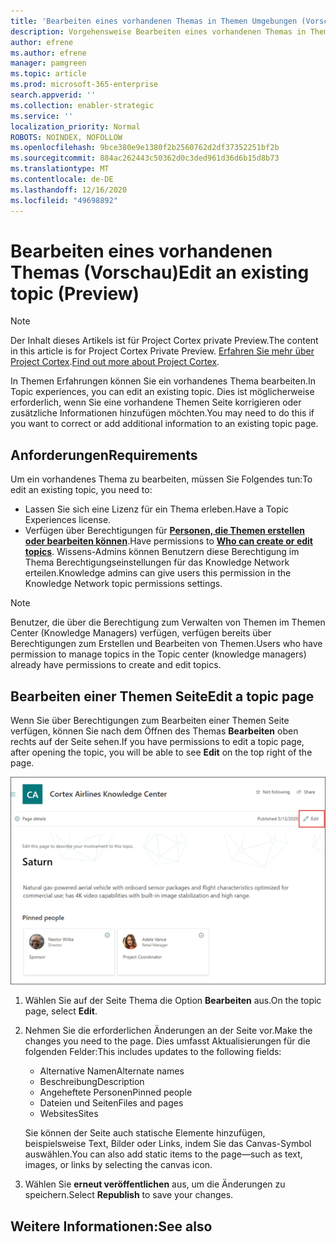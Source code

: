 ```yaml
---
title: 'Bearbeiten eines vorhandenen Themas in Themen Umgebungen (Vorschau) '
description: Vorgehensweise Bearbeiten eines vorhandenen Themas in Themen Berichten.
author: efrene
ms.author: efrene
manager: pamgreen
ms.topic: article
ms.prod: microsoft-365-enterprise
search.appverid: ''
ms.collection: enabler-strategic
ms.service: ''
localization_priority: Normal
ROBOTS: NOINDEX, NOFOLLOW
ms.openlocfilehash: 9bce380e9e1380f2b2560762d2df37352251bf2b
ms.sourcegitcommit: 884ac262443c50362d0c3ded961d36d6b15d8b73
ms.translationtype: MT
ms.contentlocale: de-DE
ms.lasthandoff: 12/16/2020
ms.locfileid: "49698892"
---
```

# <a name="edit-an-existing-topic-preview"></a><span data-ttu-id="7ef01-103">Bearbeiten eines vorhandenen Themas (Vorschau)</span><span class="sxs-lookup"><span data-stu-id="7ef01-103">Edit an existing topic (Preview)</span></span>

> [!Note] 
> <span data-ttu-id="7ef01-104">Der Inhalt dieses Artikels ist für Project Cortex private Preview.</span><span class="sxs-lookup"><span data-stu-id="7ef01-104">The content in this article is for Project Cortex Private Preview.</span></span> <span data-ttu-id="7ef01-105">[Erfahren Sie mehr über Project Cortex](https://aka.ms/projectcortex).</span><span class="sxs-lookup"><span data-stu-id="7ef01-105">[Find out more about Project Cortex](https://aka.ms/projectcortex).</span></span>

<span data-ttu-id="7ef01-106">In Themen Erfahrungen können Sie ein vorhandenes Thema bearbeiten.</span><span class="sxs-lookup"><span data-stu-id="7ef01-106">In Topic experiences, you can edit an existing topic.</span></span> <span data-ttu-id="7ef01-107">Dies ist möglicherweise erforderlich, wenn Sie eine vorhandene Themen Seite korrigieren oder zusätzliche Informationen hinzufügen möchten.</span><span class="sxs-lookup"><span data-stu-id="7ef01-107">You may need to do this if you want to correct or add additional information to an existing topic page.</span></span> 

## <a name="requirements"></a><span data-ttu-id="7ef01-108">Anforderungen</span><span class="sxs-lookup"><span data-stu-id="7ef01-108">Requirements</span></span>

<span data-ttu-id="7ef01-109">Um ein vorhandenes Thema zu bearbeiten, müssen Sie Folgendes tun:</span><span class="sxs-lookup"><span data-stu-id="7ef01-109">To edit an existing topic, you need to:</span></span>
- <span data-ttu-id="7ef01-110">Lassen Sie sich eine Lizenz für ein Thema erleben.</span><span class="sxs-lookup"><span data-stu-id="7ef01-110">Have a Topic Experiences license.</span></span>
- <span data-ttu-id="7ef01-111">Verfügen über Berechtigungen für [**Personen, die Themen erstellen oder bearbeiten können**](https://docs.microsoft.com/microsoft-365/knowledge/topic-experiences-user-permissions).</span><span class="sxs-lookup"><span data-stu-id="7ef01-111">Have permissions to [**Who can create or edit topics**](https://docs.microsoft.com/microsoft-365/knowledge/topic-experiences-user-permissions).</span></span> <span data-ttu-id="7ef01-112">Wissens-Admins können Benutzern diese Berechtigung im Thema Berechtigungseinstellungen für das Knowledge Network erteilen.</span><span class="sxs-lookup"><span data-stu-id="7ef01-112">Knowledge admins can give users this permission in the Knowledge Network topic permissions settings.</span></span> 

> [!Note] 
> <span data-ttu-id="7ef01-113">Benutzer, die über die Berechtigung zum Verwalten von Themen im Themen Center (Knowledge Managers) verfügen, verfügen bereits über Berechtigungen zum Erstellen und Bearbeiten von Themen.</span><span class="sxs-lookup"><span data-stu-id="7ef01-113">Users who have permission to manage topics in the Topic center (knowledge managers) already have permissions to create and edit topics.</span></span>

## <a name="edit-a-topic-page"></a><span data-ttu-id="7ef01-114">Bearbeiten einer Themen Seite</span><span class="sxs-lookup"><span data-stu-id="7ef01-114">Edit a topic page</span></span>

<span data-ttu-id="7ef01-115">Wenn Sie über Berechtigungen zum Bearbeiten einer Themen Seite verfügen, können Sie nach dem Öffnen des Themas **Bearbeiten** oben rechts auf der Seite sehen.</span><span class="sxs-lookup"><span data-stu-id="7ef01-115">If you have permissions to edit a topic page, after opening the topic, you will be able to see **Edit** on the top right of the page.</span></span>

   ![Bearbeitungssteuerelement](../media/knowledge-management/topic-page-edit.png) </br> 

1. <span data-ttu-id="7ef01-117">Wählen Sie auf der Seite Thema die Option **Bearbeiten** aus.</span><span class="sxs-lookup"><span data-stu-id="7ef01-117">On the topic page, select **Edit**.</span></span>

2. <span data-ttu-id="7ef01-118">Nehmen Sie die erforderlichen Änderungen an der Seite vor.</span><span class="sxs-lookup"><span data-stu-id="7ef01-118">Make the changes you need to the page.</span></span> <span data-ttu-id="7ef01-119">Dies umfasst Aktualisierungen für die folgenden Felder:</span><span class="sxs-lookup"><span data-stu-id="7ef01-119">This includes updates to the following fields:</span></span>

    -  <span data-ttu-id="7ef01-120">Alternative Namen</span><span class="sxs-lookup"><span data-stu-id="7ef01-120">Alternate names</span></span>
    -  <span data-ttu-id="7ef01-121">Beschreibung</span><span class="sxs-lookup"><span data-stu-id="7ef01-121">Description</span></span>
    -  <span data-ttu-id="7ef01-122">Angeheftete Personen</span><span class="sxs-lookup"><span data-stu-id="7ef01-122">Pinned people</span></span>
    -  <span data-ttu-id="7ef01-123">Dateien und Seiten</span><span class="sxs-lookup"><span data-stu-id="7ef01-123">Files and pages</span></span>
    -  <span data-ttu-id="7ef01-124">Websites</span><span class="sxs-lookup"><span data-stu-id="7ef01-124">Sites</span></span>

    <span data-ttu-id="7ef01-125">Sie können der Seite auch statische Elemente hinzufügen, beispielsweise Text, Bilder oder Links, indem Sie das Canvas-Symbol auswählen.</span><span class="sxs-lookup"><span data-stu-id="7ef01-125">You can also add static items to the page—such as text, images, or links by selecting the canvas icon.</span></span>

3. <span data-ttu-id="7ef01-126">Wählen Sie **erneut veröffentlichen** aus, um die Änderungen zu speichern.</span><span class="sxs-lookup"><span data-stu-id="7ef01-126">Select **Republish** to save your changes.</span></span>


## <a name="see-also"></a><span data-ttu-id="7ef01-127">Weitere Informationen:</span><span class="sxs-lookup"><span data-stu-id="7ef01-127">See also</span></span>



  






